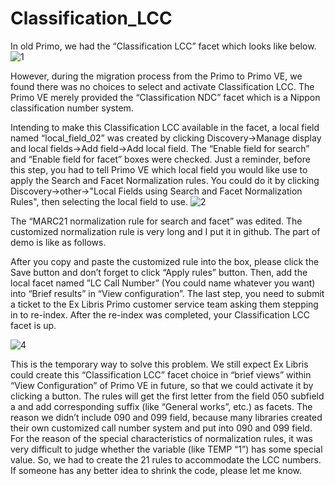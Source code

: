 # Classification_LCC
In old Primo, we had the “Classification LCC” facet which looks like below.
 ![1](https://user-images.githubusercontent.com/20071142/218160583-2165610e-da89-4d5b-a142-b308d55a802a.png)
 
However, during the migration process from the Primo to Primo VE, we found there was no choices to select and activate Classification LCC. The Primo VE merely provided the “Classification NDC” facet which is a Nippon classification number system.

Intending to make this Classification LCC available in the facet, a local field named “local_field_02” was created by clicking Discovery->Manage display and local fields->Add field->Add local field. The “Enable field for search” and “Enable field for facet” boxes were checked. Just a reminder, before this step, you had to tell Primo VE which local field you would like use to apply the Search and Facet Normalization rules. You could do it by clicking Discovery->other->"Local Fields using Search and Facet Normalization Rules", then selecting the local field to use.
![2](https://user-images.githubusercontent.com/20071142/218160638-57a60254-f2b5-4577-83f8-8c9e5d9b50e8.png)

The “MARC21 normalization rule for search and facet” was edited. The customized normalization rule is very long and I put it in github. The part of demo is like as follows.
 
After you copy and paste the customized rule into the box, please click the Save button and don’t forget to click “Apply rules” button. Then, add the local facet named ”LC Call Number” (You could name whatever you want) into “Brief results” in “View configuration”. The last step, you need to submit a ticket to the Ex Libris Primo customer service team asking them stepping in to re-index. After the re-index was completed, your Classification LCC facet is up. 

![4](https://user-images.githubusercontent.com/20071142/218160713-d42d0c9a-755d-47ea-9a75-b79e92e9dbbc.png)
 
 
This is the temporary way to solve this problem. We still expect Ex Libris could create this “Classification LCC” facet choice in “brief views” within “View Configuration” of Primo VE in future, so that we could activate it by clicking a button.
The rules will get the first letter from the field 050 subfield a and add corresponding suffix (like “General works”, etc.) as facets. The reason we didn’t include 090 and 099 field, because many libraries created their own customized call number system and put into 090 and 099 field. For the reason of the special characteristics of normalization rules, it was very difficult to judge whether the variable (like TEMP “1”) has some special value. So, we had to create the 21 rules to accommodate the LCC numbers. If someone has any better idea to shrink the code, please let me know.


